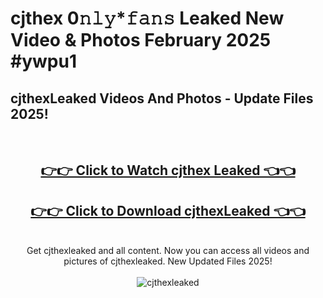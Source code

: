 # cjthex 0𝚗𝚕𝚢*𝚏𝚊𝚗𝚜 Leaked New Video & Photos February 2025 #ywpu1

<h2>cjthexLeaked Videos And Photos - Update Files 2025!</h2>
<br>
<div align="center">
<h2><a href="https://mediaupload.pro?title=cjthex&ref=11F" rel="nofollow">👉👉 Click to Watch cjthex Leaked 👈👈</a></h2>
<h2><a href="https://mediaupload.pro?title=cjthex&ref=11F" rel="nofollow">👉👉 Click to Download cjthexLeaked 👈👈</a></h2>
<br>
Get cjthexleaked and all content. Now you can access all videos and pictures of cjthexleaked. New Updated Files 2025!
<br>
<br>
<a href="https://mediaupload.pro?title=cjthex&ref=11F" rel="nofollow" data-target="animated-image.originalLink"><img src="https://i.ibb.co/Gkj2r4b/banner.png" alt="cjthexleaked" style="max-width: 100%; display: inline-block;" data-target="animated-image.originalImage"></a>
</div>
<br>

